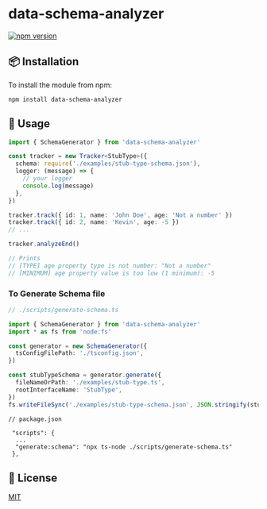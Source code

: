 # data-schema-analyzer
[![npm version](https://badge.fury.io/js/data-schema-analyzer.svg)](https://badge.fury.io/js/data-schema-analyzer)

## :package: Installation

To install the module from npm:

```
npm install data-schema-analyzer
```

## :blue_book: Usage

```typescript
import { SchemaGenerator } from 'data-schema-analyzer'

const tracker = new Tracker<StubType>({
  schema: require('./examples/stub-type-schema.json'),
  logger: (message) => {
    // your logger
    console.log(message)
  },
})

tracker.track({ id: 1, name: 'John Doe', age: 'Not a number' })
tracker.track({ id: 2, name: 'Kevin', age: -5 })
// ...

tracker.analyzeEnd()

// Prints
// [TYPE] age property type is not number: "Not a number"
// [MINIMUM] age property value is too low (1 minimum): -5
```


### To Generate Schema file

```typescript
// ./scripts/generate-schema.ts

import { SchemaGenerator } from 'data-schema-analyzer'
import * as fs from 'node:fs'

const generator = new SchemaGenerator({
  tsConfigFilePath: './tsconfig.json',
})

const stubTypeSchema = generator.generate({
  fileNameOrPath: './examples/stub-type.ts',
  rootInterfaceName: 'StubType',
})
fs.writeFileSync('./examples/stub-type-schema.json', JSON.stringify(stubTypeSchema, null, 2))
```

```
// package.json

 "scripts": {
  ...
  "generate:schema": "npx ts-node ./scripts/generate-schema.ts"
 },
```

## :memo: License

[MIT](LICENSE.md)

<!--
Getting started

https://github.com/PengJiyuan/ts-document
https://github.com/xdoer/json-types-generator
https://github.com/idurar/fast-graphql
https://github.com/Code-Hex/graphql-codegen-typescript-validation-schema
https://github.com/nijikokun/generate-schema
https://github.com/xiag-ag/typescript-to-json-schema
https://github.com/timqian/gql-generator

https://ts-morph.com/manipulation/structures
https://ts-ast-viewer.com/
https://github.com/PengJiyuan/ts-document/blob/main/src/generate.ts
https://github.com/max-team/typescript-to-json-schema/blob/master/src/util.ts
-->
